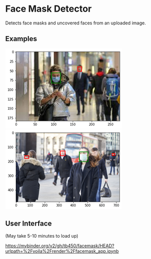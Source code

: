 # Face Mask Detector
Detects face masks and uncovered faces from an uploaded image.

## Examples
![](eg1.png)
![](eg2.png)

## User Interface
(May take 5-10 minutes to load up)

https://mybinder.org/v2/gh/tb450/facemask/HEAD?urlpath=%2Fvoila%2Frender%2Ffacemask_app.ipynb
